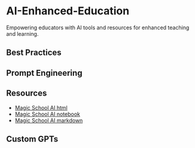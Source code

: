 # AI-Enhanced-Education

Empowering educators with AI tools and resources for enhanced teaching and learning.

## Best Practices



## Prompt Engineering


## Resources

- [Magic School AI html](https://github.com/teaghan/AI-Enhanced-Education/blob/main/html_files/MagicSchoolAI.html)
- [Magic School AI notebook](https://github.com/teaghan/AI-Enhanced-Education/blob/main/notebooks/MagicSchoolAI.ipynb)
- [Magic School AI markdown](https://github.com/teaghan/AI-Enhanced-Education/blob/main/MagicSchoolAI.md)


## Custom GPTs


